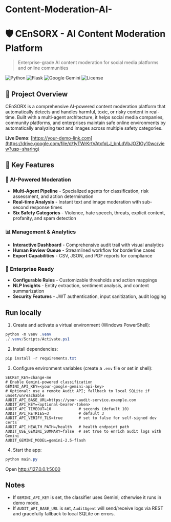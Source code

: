 # Content-Moderation-AI-

# 🛡️ CEnSORX - AI Content Moderation Platform

> Enterprise-grade AI content moderation for social media platforms and online communities

![Python](https://img.shields.io/badge/Python-3.8+-blue.svg)
![Flask](https://img.shields.io/badge/Flask-2.0+-green.svg)
![Google Gemini](https://img.shields.io/badge/Google-Gemini_AI-orange.svg)
![License](https://img.shields.io/badge/License-MIT-yellow.svg)

## 📖 Project Overview

CEnSORX is a comprehensive AI-powered content moderation platform that automatically detects and handles harmful, toxic, or risky content in real-time. Built with a multi-agent architecture, it helps social media companies, community platforms, and enterprises maintain safe online environments by automatically analyzing text and images across multiple safety categories.

**Live Demo**: [https://your-demo-link.com](https://drive.google.com/file/d/1yTWrKrtVAtxfqLJ_bnLdVbJOZIGy10wc/view?usp=sharing)

## 🚀 Key Features

### 🤖 AI-Powered Moderation
- **Multi-Agent Pipeline** - Specialized agents for classification, risk assessment, and action determination
- **Real-time Analysis** - Instant text and image moderation with sub-second response times
- **Six Safety Categories** - Violence, hate speech, threats, explicit content, profanity, and spam detection

### 📊 Management & Analytics
- **Interactive Dashboard** - Comprehensive audit trail with visual analytics
- **Human Review Queue** - Streamlined workflow for borderline cases
- **Export Capabilities** - CSV, JSON, and PDF reports for compliance

### 🔧 Enterprise Ready
- **Configurable Rules** - Customizable thresholds and action mappings
- **NLP Insights** - Entity extraction, sentiment analysis, and content summarization
- **Security Features** - JWT authentication, input sanitization, audit logging


## Run locally

1. Create and activate a virtual environment (Windows PowerShell):
```powershell
python -m venv .venv
./.venv/Scripts/Activate.ps1
```

2. Install dependencies:
```powershell
pip install -r requirements.txt
```

3. Configure environment variables (create a `.env` file or set in shell):
```
SECRET_KEY=change-me
# Enable Gemini-powered classification
GEMINI_API_KEY=<your-google-gemini-api-key>
# Optional: use a remote Audit API; fallback to local SQLite if unset/unreachable
AUDIT_API_BASE_URL=https://your-audit-service.example.com
AUDIT_API_KEY=<optional-bearer-token>
AUDIT_API_TIMEOUT=10            # seconds (default 10)
AUDIT_API_RETRIES=3             # default 3
AUDIT_API_VERIFY_TLS=true       # set to false for self-signed dev certs
AUDIT_API_HEALTH_PATH=/health   # health endpoint path
AUDIT_USE_GEMINI_SUMMARY=false  # set true to enrich audit logs with Gemini
AUDIT_GEMINI_MODEL=gemini-2.5-flash
```

4. Start the app:
```powershell
python main.py
```
Open http://127.0.0.1:5000

## Notes
- If `GEMINI_API_KEY` is set, the classifier uses Gemini; otherwise it runs in demo mode.
- If `AUDIT_API_BASE_URL` is set, `AuditAgent` will send/receive logs via REST and gracefully fallback to local SQLite on errors. 
